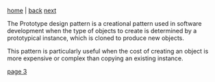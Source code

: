 [home](./page01.md) | [back](./page01.md) [next](./page03.md)

The Prototype design pattern is a creational pattern used in software development when the type of objects to create is determined by a prototypical instance, 
which is cloned to produce new objects. 

This pattern is particularly useful when the cost of creating an object is more expensive or complex than copying an existing instance.

[page 3](./page03.md)
